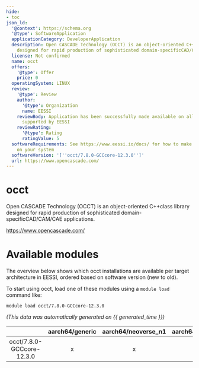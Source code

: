 ```yaml
---
hide:
- toc
json_ld:
  '@context': https://schema.org
  '@type': SoftwareApplication
  applicationCategory: DeveloperApplication
  description: Open CASCADE Technology (OCCT) is an object-oriented C++class library
    designed for rapid production of sophisticated domain-specificCAD/CAM/CAE applications.
  license: Not confirmed
  name: occt
  offers:
    '@type': Offer
    price: 0
  operatingSystem: LINUX
  review:
    '@type': Review
    author:
      '@type': Organization
      name: EESSI
    reviewBody: Application has been successfully made available on all architectures
      supported by EESSI
    reviewRating:
      '@type': Rating
      ratingValue: 5
  softwareRequirements: See https://www.eessi.io/docs/ for how to make EESSI available
    on your system
  softwareVersion: '[''occt/7.8.0-GCCcore-12.3.0'']'
  url: https://www.opencascade.com/
---
```


occt
====


Open CASCADE Technology (OCCT) is an object-oriented C++class library designed for rapid production of sophisticated domain-specificCAD/CAM/CAE applications.

https://www.opencascade.com/
# Available modules


The overview below shows which occt installations are available per target architecture in EESSI, ordered based on software version (new to old).

To start using occt, load one of these modules using a `module load` command like:

```shell
module load occt/7.8.0-GCCcore-12.3.0
```

*(This data was automatically generated on {{ generated_time }})*  

| |aarch64/generic|aarch64/neoverse_n1|aarch64/neoverse_v1|aarch64/nvidia|x86_64/generic|x86_64/amd/zen2|x86_64/amd/zen3|x86_64/amd/zen4|x86_64/intel/haswell|x86_64/intel/sapphirerapids|x86_64/intel/skylake_avx512|
| :---: | :---: | :---: | :---: | :---: | :---: | :---: | :---: | :---: | :---: | :---: | :---: |
|occt/7.8.0-GCCcore-12.3.0|x|x|x|-|x|x|x|x|x|x|x|
